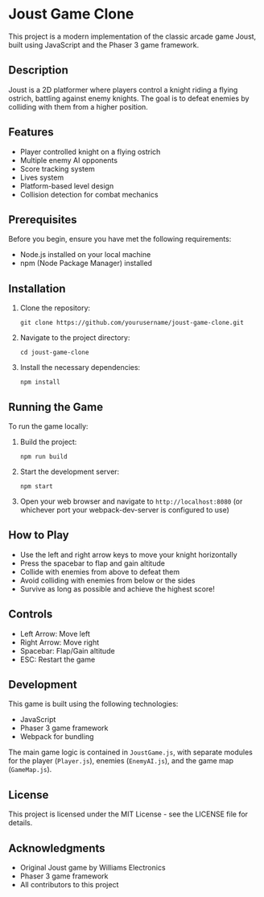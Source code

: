 # Joust Game Clone

This project is a modern implementation of the classic arcade game Joust, built using JavaScript and the Phaser 3 game framework.

## Description

Joust is a 2D platformer where players control a knight riding a flying ostrich, battling against enemy knights. The goal is to defeat enemies by colliding with them from a higher position.

## Features

- Player controlled knight on a flying ostrich
- Multiple enemy AI opponents
- Score tracking system
- Lives system
- Platform-based level design
- Collision detection for combat mechanics

## Prerequisites

Before you begin, ensure you have met the following requirements:
- Node.js installed on your local machine
- npm (Node Package Manager) installed

## Installation

1. Clone the repository:
   ```
   git clone https://github.com/yourusername/joust-game-clone.git
   ```
2. Navigate to the project directory:
   ```
   cd joust-game-clone
   ```
3. Install the necessary dependencies:
   ```
   npm install
   ```

## Running the Game

To run the game locally:

1. Build the project:
   ```
   npm run build
   ```
2. Start the development server:
   ```
   npm start
   ```
3. Open your web browser and navigate to `http://localhost:8080` (or whichever port your webpack-dev-server is configured to use)

## How to Play

- Use the left and right arrow keys to move your knight horizontally
- Press the spacebar to flap and gain altitude
- Collide with enemies from above to defeat them
- Avoid colliding with enemies from below or the sides
- Survive as long as possible and achieve the highest score!

## Controls

- Left Arrow: Move left
- Right Arrow: Move right
- Spacebar: Flap/Gain altitude
- ESC: Restart the game

## Development

This game is built using the following technologies:
- JavaScript
- Phaser 3 game framework
- Webpack for bundling

The main game logic is contained in `JoustGame.js`, with separate modules for the player (`Player.js`), enemies (`EnemyAI.js`), and the game map (`GameMap.js`).

## License

This project is licensed under the MIT License - see the LICENSE file for details.

## Acknowledgments

- Original Joust game by Williams Electronics
- Phaser 3 game framework
- All contributors to this project
